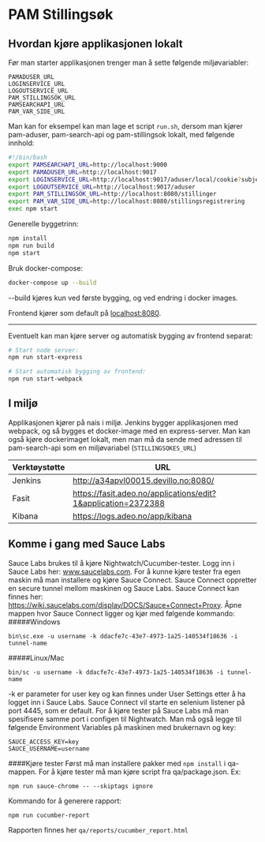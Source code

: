 # PAM Stillingsøk

## Hvordan kjøre applikasjonen lokalt

Før man starter applikasjonen trenger man å sette følgende miljøvariabler:

```
PAMADUSER_URL
LOGINSERVICE_URL
LOGOUTSERVICE_URL
PAM_STILLINGSOK_URL
PAMSEARCHAPI_URL
PAM_VAR_SIDE_URL
```

Man kan for eksempel kan man lage et script `run.sh`, dersom man kjører pam-aduser, pam-search-api og
pam-stillingsok lokalt, med følgende innhold:

```sh
#!/bin/bash
export PAMSEARCHAPI_URL=http://localhost:9000
export PAMADUSER_URL=http://localhost:9017
export LOGINSERVICE_URL=http://localhost:9017/aduser/local/cookie?subject=12345
export LOGOUTSERVICE_URL=http://localhost:9017/aduser
export PAM_STILLINGSOK_URL=http://localhost:8080/stillinger
export PAM_VAR_SIDE_URL=http://localhost:8080/stillingsregistrering
exec npm start
```

Generelle byggetrinn:

```sh 
npm install
npm run build
npm start
```

Bruk docker-compose:
```sh
docker-compose up --build 
```
--build kjøres kun ved første bygging, og ved endring i docker images.

Frontend kjører som default på [localhost:8080](localhost:8080). 

---

Eventuelt kan man kjøre server og automatisk bygging av frontend separat:

```sh
# Start node server:
npm run start-express

# Start automatisk bygging av frontend:
npm run start-webpack
```

## I miljø

Applikasjonen kjører på nais i miljø. Jenkins bygger applikasjonen med webpack,
og så bygges et docker-image med en express-server. Man kan også kjøre
dockerimaget lokalt, men man må da sende med adressen til pam-search-api som en
miljøvariabel (`STILLINGSOKES_URL`)

Verktøystøtte | URL
--------------|------------------------------------------------------------------
Jenkins       | http://a34apvl00015.devillo.no:8080/
Fasit         | https://fasit.adeo.no/applications/edit?1&application=2372388
Kibana        | https://logs.adeo.no/app/kibana

## Komme i gang med Sauce Labs

Sauce Labs brukes til å kjøre Nightwatch/Cucumber-tester.
Logg inn i Sauce Labs her: www.saucelabs.com.
For å kunne kjøre tester fra egen maskin må man installere og kjøre Sauce Connect.
Sauce Connect oppretter en secure tunnel mellom maskinen og Sauce Labs.
Sauce Connect kan finnes her: https://wiki.saucelabs.com/display/DOCS/Sauce+Connect+Proxy.
Åpne mappen hvor Sauce Connect ligger og kjør med følgende kommando:
#####Windows
```
bin\sc.exe -u username -k ddacfe7c-43e7-4973-1a25-140534f18636 -i tunnel-name
```
#####Linux/Mac
```
bin/sc -u username -k ddacfe7c-43e7-4973-1a25-140534f18636 -i tunnel-name
```
-k er parameter for user key og kan finnes under User Settings etter å ha logget inn i Sauce Labs.
Sauce Connect vil starte en selenium listener på port 4445, som er default.
For å kjøre tester på Sauce Labs må man spesifisere samme port i configen til Nightwatch.
Man må også legge til følgende Environment Variables på maskinen med brukernavn og key:
```
SAUCE_ACCESS_KEY=key
SAUCE_USERNAME=username
```
####Kjøre tester
Først må man installere pakker med ``npm install`` i qa-mappen.
For å kjøre tester må man kjøre script fra qa/package.json.
Ex:
```
npm run sauce-chrome -- --skiptags ignore
```
Kommando for å generere rapport:
```
npm run cucumber-report
```
Rapporten finnes her ``qa/reports/cucumber_report.html``
